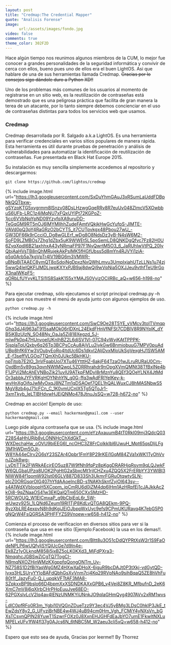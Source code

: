 ```yaml
---
layout: post
title: "Credmap:The Credential Mapper"
quote: "Analisis Forense"
image:
      url:/assets/images/fondo.jpg
video: false
comments: true
theme_color: 302F2D
---
```


Hace algún tiempo nos reunimos algunos miembros de la CUM, lo mejor fue conocer a grandes personalidades de la seguridad informática y 
convivir de cerca con ellos, bueno pues uno de ellos era el buen LightOS. Asi que hablare de una de sus herramientas llamada 
Credmap. ~~Gracias por lo consejos sigo dándole duro a Python XD!!~~ 

Uno de los problemas más comunes de los usuarios al momento de registrarse en un sitio web, es la reutilización de contraseñas está 
demostrado que es una peligrosa práctica que facilita de gran manera la terea de un atacante, por lo tanto siempre debemos concienciar 
en el uso de contraseñas distintas para todos los servicios web que usamos.

### Credmap

Credmap desarrollada por R. Salgado a.k.a LightOS. Es una herramienta para verificar credenciales en varios sitios populares de manera rápida. 
Esta herramienta es útil durante pruebas de penetración y análisis de vulnerabilidades para automatizar la identificación de 
reutilización de contraseñas. 
Fue presentada en Black Hat Europe 2015.

Su instalación es muy sencilla simplemente accedemos al repositorio y descargarmos:
```
git clone https://github.com/lightos/credmap 
```
{% include image.html url="https://lh3.googleusercontent.com/SxDuYhmGAuJ3xRSumLaUddFDBpNkQQTbxw-gSYzpKTG5xvgrmm8lSnzv08DsLHzwgGqeRRv8R7euUv048ZlmcV5XOwbbuS6UFb-LRC1z4iMqNU7xFQxUYIPt72KGPoZ-1jcc6VVbNpYpND09YzyfqXA9uruDD-TeGqGM9RT5nOJ6lMYMllhhZudeFAmtVQkjkHwGcYufpS-JlMTE-VAVd0pQ3pY4RaGRzO2bCYT5_it7CUTpvkgx48Pbou27wU_-GW3DF66k9rCcciO_Dg8wGLErf_wDg8O8NdsDz3yB-N4sW6M2-SoFD9LZMBOs7Zhg1dZbx5uK9WWEt5L5poSemLD8QNKDgQfvc7Fz82H0U6ZyqXpdI6B21axhhxA43yNRmaFP97F1NyQwrtM5O3_6_JaRUhIwVtPQ_20IyQbjAaHVsTB8nQhMRujekAkPslMK5fHGfUbss5d8mYn4RJVYi1ziA-p5q0Arb5a7kgVpTr4IV19BG6m3VMWR-uBNqBjTAAEC8ymQT8oSdojNgDpxzNxQWhLmvu3UmpIxjahUTzLLNs1u74zj5wwQ4IeIQKFIJMDLjwpKXYxPJB9aj8dwQj9wVpNia5OXJJeu9vthfTeU9rGoX3nalWKpF5-qORbLfUYvyKLTSI1IS8SakK155xYMAJS0VyizOCilRBc_aQ=w656-h198-no" %}


Para ejecutar credmap, sólo ejecutamos el script principal credmap.py –h para que nos muestre el menú de ayuda junto con algunos ejemplos de uso.
```
python credmap.py -h 
```
{% include image.html url="https://lh3.googleusercontent.com/SwC9Oe28T5YE_yVMcv3toITVmqpGhq3dJ4j963aT915saMOk06rIDXnL24EkdFHnVfNFSt7CDBIV8R9NYpIK_dYB5iKBzUlzN_SO48Ny_OaJa5Zi818Xegzd_5J-mIwPk0p47HUnvoelUKnlhBZ2L6djSV1Vl-07C94vWvjKAtTPPPK-5jsplaTqUQxbv6q26Tp3BCPsCcAu8AjVLu2jykGw6BnmiobuuG7MPV0puAdUBp8hfK6Yw3VOubyEoRo4ltdUc6Ds1dkvl2AljDvxMloUkSgVexgHJ1SW5AM_E-f3seffVLGOq7TQmXh0JUkc5BkHKU-npTjtob7E2lO_3nVFqabUol7XTu46YtttHZ-6akjF64TzaO1wJLruRURaU0Cm-OxdBm5v89gs3qvnNWtMQwpL5ZORRhrahdr9nOpgXVmQMNt38TfBxINe4bF1JPVi2McAhEVNBoZjk21uvIU9ATkpFMDyI8rMznYu8QEf3QOeYLNX4JtMdOr3abbkJYFVRKgHOYNhhYN_g0G-ffq3wAdFRlYelKey-k-wvHnXgOjfqJwMvOxqJ8NZTm1qDSAOef7QEL1hQALWuxCJ8hMASNbwS5MgV8zb4gJ71cFCn_C_1K0vmUCnIX5Tg5QToJr1-3xmTkyb_IeLTIBHdvwHJEjQNMo478JtnuJsSQ=w728-h672-no" %}


Credmap en acción!
Ejemplo de uso:
```
python credmap.py --email hackerman@gmail.com --user hackerman@gmail.com 
```
Luego pide alguna contraseña que se usa.
{% include image.html url="https://lh3.googleusercontent.com/eYzAxauumB4tT0RkI09mj3QdcQ03Z28S4aHhURjb8vLONNHcChXdGkT__-WXDechaHw_oOVU9biEEG6I_ncOHC3Z8FrColkkIbl6UwuH_Mpt65qsDIjLFg3M1hWDm5OJt-W8YA44eCIrv2G6sY23SZAr4Opbr1FmY8P29rKEi1GqM84ZVa1xWK1TyOhVvnJZpk8wg-j_yDtiTTjk2FWRkAEcjrEO5uz87W9fNh9fqPz8pKggDRARHjqRsvm9qLQJwkFW6QLGbaUPzq8UOK2PgHtG2aSbxcMt1rjlCHZxu4ZQQ5X2FrERbYY3YWlBl3NIWW84f1qomW92Ist06GLV887D833Sh3UkmrFGRuOtqwtvSLN-eIcZ0ORGsqrOlG407hYfdAAoeIncBD-s1NAKhSknfZyjOl643sy--s4A1WdXVbIoopH5XCopm_jpCmRU6d0jZM4dp6IHm1AzHRpfEj1cJAJkkAc2kOj8-9qZNaaOS41w3EKQalQTm650CXxSMzHD-5RCWOUQ_W1EICmxaP_g9bCbiEqL6r_5W-wUwzy925i_1LQNd6Zeum19Rl1TjP8KdLvQTGA8QEkm-9PQ-8yzXbLRE4expvN8h9dKgiJEiOJbppWxUvc9efs9CPmUKURavq4K7ebG5P0gNQrW4FsQGRSA3PHFFYZS9Vnoew=w658-h412-no" %}

Comienza el proceso de verificacion en diversos sitios para ver si la contraseña que usa en ese sitio (Ejemplo:Facebook) la usa en los demas!!.
{% include image.html url="https://lh3.googleusercontent.com/BItt8u3O51cDdQYPRtXsW2r1S9FaOdeNPLP6wUQfyljSYQjUcGe7d9In4e-Ek8Zz1yOLknqM858i5jxBZ5oLK0KXd3_MjFdPXra3-NmqqhcJGBSwZjCgTQ7TogCI-N9mqNXOZHinWMzKXgppfqQongONTm_Uv-NZ758S1D2fBiYaqWgGMZ4HXwXaDHoX-6iguR9bcDAJt0P3tXkj-vdGytQD-Iyxq3HLSUryYYloBAFdQbhGsXvVnm7cj4Kq29RVpNAo9sihBqaQ5ZE8hVhFu80t1f_JazyFu0-Q_i_upqkVFTtAF3MA8-SZpkxxBP9bslo66D4bpmXxXSDNDKAXxGPB6_y4Vei8Z8KR_MfbufnD_2eK6XmC7mV8j6qXIrbCHrPHoEuuJve68EO-62PGXslvLcV2Iq4av4IENzUNMKYiUNnkJO9qIaGHmQyg4907AVv2xRM1wvs-LdIC0pfRFo0R3m_Ygbi10VQGnZDueTzz9Y3ec4VJ5yBMg3LDsC0hkIP3JkE_tEwZdsY8y2_G_UFvzjBrNBE4w4WJ4uB94cm0Hm_Vgh_FCMiY4yNXsVn_bGXsTCsvnQPlN28YuwT1SzwrFOXz0J8XxnEHJGHFdEaJbYO7umE1FkwItNXLuMPELxUFv1fW4fl37g0AJcs6N_6tNBC5M_W2aeu3cli5xQ=w658-h412-no" %}

Espero que esto sea de ayuda, Gracias por leerme!!
By Thorrez
